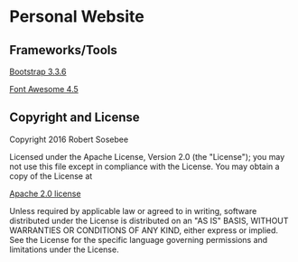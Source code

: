 # Personal Website## Frameworks/Tools[Bootstrap 3.3.6](http://getbootstrap.com/)[Font Awesome 4.5](http://fontawesome.io/)## Copyright and LicenseCopyright 2016 Robert SosebeeLicensed under the Apache License, Version 2.0 (the "License");you may not use this file except in compliance with the License.You may obtain a copy of the License at[Apache 2.0 license](http://www.apache.org/licenses/LICENSE-2.0)    Unless required by applicable law or agreed to in writing, softwaredistributed under the License is distributed on an "AS IS" BASIS,WITHOUT WARRANTIES OR CONDITIONS OF ANY KIND, either express or implied.See the License for the specific language governing permissions andlimitations under the License.